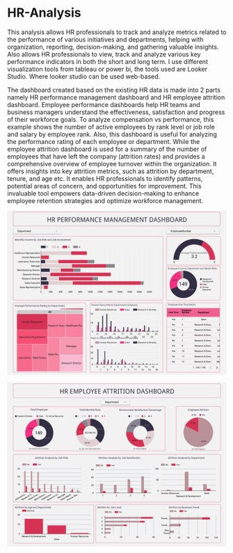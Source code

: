 # HR-Analysis
This analysis allows HR professionals to track and analyze metrics related to the performance of various initiatives and departments, helping with organization, reporting, decision-making, and gathering valuable insights. Also allows HR professionals to view, track and analyze various key performance indicators in both the short and long term. 
I use different visualization tools from tableau or power bi, the tools used are Looker Studio. Where looker studio can be used web-based.

The dashboard created based on the existing HR data is made into 2 parts namely HR performance management dashboard and HR employee attrition dashboard.
Employee performance dashboards help HR teams and business managers understand the effectiveness, satisfaction and progress of their workforce goals. To analyze compensation vs performance, this example shows the number of active employees by rank level or job role and salary by employee rank. Also, this dashboard is useful for analyzing the performance rating of each employee or department.
While the employee attrition dashboard is used for a summary of the number of employees that have left the company (attrition rates) and provides a comprehensive overview of employee turnover within the organization. It offers insights into key attrition metrics, such as attrition by department, tenure, and age etc. It enables HR professionals to identify patterns, potential areas of concern, and opportunities for improvement. This invaluable tool empowers data-driven decision-making to enhance employee retention strategies and optimize workforce management.

![alt text](https://github.com/ghifarrr/HR-Analysis/blob/main/HR%20Performance%20Management%20Dashboard.jpg?raw=true)

![alt text](https://github.com/ghifarrr/HR-Analysis/blob/main/HR%20Employee%20Attrition%20Dashboard.jpg?raw=true)

